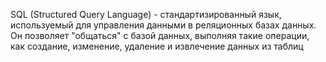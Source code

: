 SQL (Structured Query Language) - стандартизированный язык, используемый для управления данными в реляционных базах данных. Он позволяет "общаться" с базой данных, выполняя такие операции, как создание, изменение, удаление и извлечение данных из  таблиц